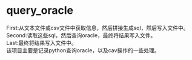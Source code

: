 # query_oracle
First:从文本文件或csv文件中获取信息，然后拼接生成sql，然后写入文件中。<br>
Second:读取这些sql，然后查询oracle，最终将结果写入文件。<br>
Last:最终将结果写入文件中。<br>
该项目主要是记录python查询oracle，以及cav操作的一些处理。
